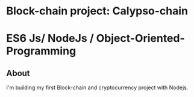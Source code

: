 # Block-chain project: Calypso-chain
# ES6 Js/ NodeJs / Object-Oriented-Programming

## About

I'm building my first Block-chain and cryptocurrency project with Nodejs.
